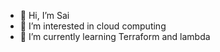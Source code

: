 - 👋 Hi, I’m Sai
- 👀 I’m interested in cloud computing
- 🌱 I’m currently learning Terraform and lambda 

<!---
Chub-Dracarys/Chub-Dracarys is a ✨ special ✨ repository because its `README.md` (this file) appears on your GitHub profile.
You can click the Preview link to take a look at your changes.
--->

